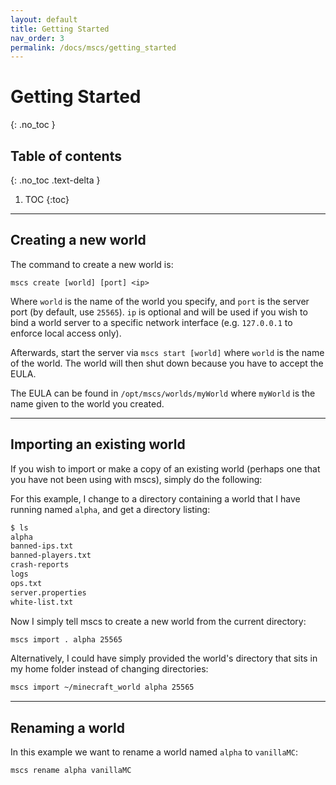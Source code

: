 ```yaml
---
layout: default
title: Getting Started
nav_order: 3
permalink: /docs/mscs/getting_started
---
```


# Getting Started
{: .no_toc }

## Table of contents
{: .no_toc .text-delta }

1. TOC
{:toc}

---

## Creating a new world
The command to create a new world is:

    mscs create [world] [port] <ip>

Where `world` is the name of the world you specify,
and `port` is the server port (by default, use `25565`).
`ip` is optional and will be used if you wish to bind a world server to a
specific network interface (e.g. `127.0.0.1` to enforce local access only).

Afterwards, start the server via `mscs start [world]` where `world` is the
name of the world. The world will then shut down because you have to accept
the EULA.

The EULA can be found in `/opt/mscs/worlds/myWorld` where `myWorld`
is the name given to the world you created.

---

## Importing an existing world

If you wish to import or make a copy of an existing world (perhaps one that
you have not been using with mscs), simply do the following:

For this example, I change to a directory containing a world that I have
running named `alpha`, and get a directory listing:
```bash
$ ls
alpha
banned-ips.txt
banned-players.txt
crash-reports
logs
ops.txt
server.properties
white-list.txt
```
Now I simply tell mscs to create a new world from the current directory:

```bash
mscs import . alpha 25565
```

Alternatively, I could have simply provided the world's directory that sits in
my home folder instead of changing directories:

```bash
mscs import ~/minecraft_world alpha 25565
```

---

## Renaming a world
In this example we want to rename a world named `alpha` to `vanillaMC`:

```bash
mscs rename alpha vanillaMC
```
